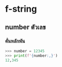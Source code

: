 # f-string
## number ตัวเลข
### คั่นหลักพัน
```python
>>> number = 12345
>>> print(f'{number:,}')
12,345
```

